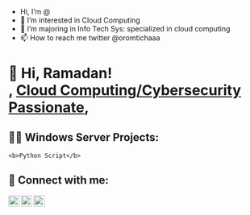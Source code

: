 -  Hi, I’m @
- 👀 I’m interested in Cloud Computing  
- 🌱 I’m majoring in Info Tech Sys: specialized in cloud computing 
- 📫 How to reach me twitter @oromtichaaa


<h1>👋 Hi, Ramadan! <br/><a href="[https://github.com/gitfiro](https://github.com/gitfiro)"></a>, <a 
href="https://www.linkedin.com/in/ramadan5"/>Cloud Computing/Cybersecurity Passionate</a>,

<h2>👨‍💻 Windows Server Projects:</h2>

<!---
  - [Windows EventLog: Failed RDP Logins Source IP to full GeoData Conversion](https://github.com/joshmadakor1/Sentinel-Lab)
  - [JWipe (Disk Wiping Utility)](https://github.com/joshmadakor1/Jwipe.PowerShell)
  - [Active Directory Bulk User Creation](https://github.com/gitfiro/ADPS)
  - [FIM (File Integrity Monitor)](https://github.com/joshmadakor1/PowerShell-Integrity-FIM)
--->

    <b>Python Script</b>
<!---
  - [Ransomware Proof of Concept (Encrypter)](https://github.com/joshmadakor1/EncrypterPOC)
  - [Ransomware Proof of Concept (Decrypter)](https://github.com/joshmadakor1/DecrypterPOC)
  - [Keylogger with Email Capability](https://github.com/joshmadakor1/Key-Logger-With-Email)
--->


<h2> 🤳 Connect with me:</h2>

[<img align="left" alt="JoshMadakor | Twitter" width="22px" src="https://cdn.jsdelivr.net/npm/simple-icons@v3/icons/twitter.svg" />][twitter]
[<img align="left" alt="JoshMadakor | LinkedIn" width="22px" src="https://cdn.jsdelivr.net/npm/simple-icons@v3/icons/linkedin.svg" />][linkedin]
[<img align="left" alt="JoshMadakor | Instagram" width="22px" src="https://cdn.jsdelivr.net/npm/simple-icons@v3/icons/instagram.svg" />][instagram]

[twitter]: https://twitter.com/oromtichaaa
[instagram]: https://www.instagram.com/_rammee/
[linkedin]: https://linkedin.com/in/ramadan5

<!--
**joshmadakor1/joshmadakor1** is a ✨ _special_ ✨ repository because its `README.md` (this file) appears on your GitHub profile.

Here are some ideas to get you started:
**
- 🔭 I’m currently working on ...
- 🌱 I’m currently learning ...
- 👯 I’m looking to collaborate on ...
- 🤔 I’m looking for help with ...
- 💬 Ask me about ...
- 📫 How to reach me: ...
- 😄 Pronouns: ...
- ⚡ Fun fact: ...
**
-->
